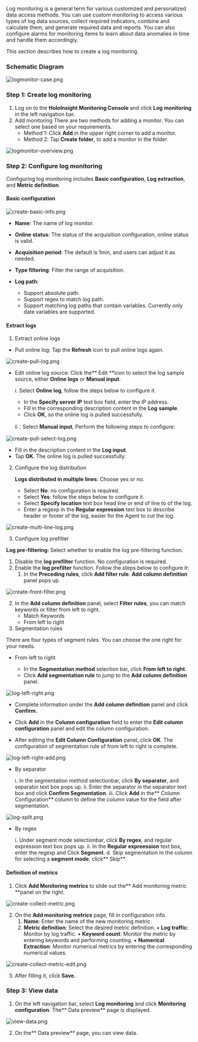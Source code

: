 
Log monitoring is a general term for various customized and personalized data access methods. 
You can use custom monitoring to access various types of log data sources, collect required indicators, 
combine and calculate them, and generate required data and reports. You can also configure alarms for monitoring items 
to learn about data anomalies in time and handle them accordingly. 

This section describes how to create a log monitoring.

### Schematic Diagram
![logmonitor-case.png](../../../resources/images/user-guide/logmonitor/logmonitor-case.png)


### Step 1: Create log monitoring
1. Log on to the **HoloInsight Monitoring Console** and click **Log monitoring** in the left navigation bar.
2.  Add monitoring
    There are two methods for adding a monitor. You can select one based on your requirements.
    - Method 1: Click **Add** in the upper right corner to add a monitor.
    - Method 2:  Tap **Create folder**, to add a monitor in the folder.

![logmonitor-overview.png](../../../resources/images/user-guide/logmonitor/logmonitor-overview.png)
### Step 2: Configure log monitoring
Configuring log monitoring includes **Basic configuration**, **Log extraction**, and **Metric definition**.
#### Basic configuration
![create-basic-info.png](../../../resources/images/user-guide/logmonitor/create-basic-info.png)

- **Name**: The name of log monitor.
- **Online status**: The status of the acquisition configuration, online status is valid.
- **Acquisition period**: The default is 1min, and users can adjust it as needed.
- **Type filtering**: Filter the range of acquisition.
- **Log path**:

  - Support absolute path.
  - Support regex to match log path.
  - Support matching log paths that contain variables. Currently only date variables are supported.
#### Extract logs

1. Extract online logs
- Pull online log: Tap the **Refresh** icon to pull online logs again. 

![create-pull-log.png](../../../resources/images/user-guide/logmonitor/create-pull-log.png)
- Edit online log source: Click the** Edit **icon to select the log sample source, either **Online logs** or **Manual input**.

    i. Select **Online log**, follow the steps below to configure it.
    - In the **Specify server** **IP** text box field, enter the IP address.
    - Fill in the corresponding description content in the **Log** **sample**.
    - Click **OK**, so the online log is pulled successfully.  
    
    ii：Select **Manual input**, Perform the following steps to configure:

![create-pull-select-log.png](../../../resources/images/user-guide/logmonitor/create-pull-select-log.png)

- Fill in the description content in the **Log input**.
- Tap **OK**. The online log is pulled successfully.

2. Configure the log distribution

   **Logs distributed in multiple lines**: Choose yes or no. 
   - Select **No**: no configuration is required. 
   - Select **Yes**: follow the steps below to configure it. 
   - Select **Specify location** text box head line or end of line to of the log. 
   - Enter a regexp in the **Regular expression** text box to describe header or footer of the log, easier for the Agent to cut the log.
   
![create-multi-line-log.png](../../../resources/images/user-guide/logmonitor/create-multi-line-log.png)

3. Configure log prefilter

**Log pre-filtering**: Select whether to enable the log pre-filtering function.

1. Disable the **log prefilter** function. No configuration is required.
2. Enable the **log prefilter** function. Follow the steps below to configure it:
    1. In the **Preceding rules**, click **Add filter rule**.  **Add column definition** panel pops up.

![create-front-filter.png](../../../resources/images/user-guide/logmonitor/create-front-filter.png)

   2. In the **Add column definition** panel, select **Filter rules**, you can match keywords or filter from left to right.
      - Match Keywords
      - From left to right
4. Segmentation rules

There are four types of segment rules. You can choose the one right for your needs.

- From left to right

  - In the **Segmentation method** selection bar, click **From left to right**.
  - Click **Add segmentation rule** to jump to the **Add column definition** panel.
 
![log-left-right.png](../../../resources/images/user-guide/logmonitor/log-left-right.png)

  - Complete information under the **Add column definition** panel and click **Confirm.**

  - Click **Add** in the **Column configuration** field to enter the **Edit column configuration** panel and edit the column configuration.

  - After editing the **Edit Column Configuration** panel, click **OK**. The configuration of segmentation rule of from left to right is complete.

![log-left-right-add.png](../../../resources/images/user-guide/logmonitor/log-left-right-add.png)

- By separator

  i. In the segmentation method selectionbar, click **By separator**, and separator text box pops up.
  ⅱ. Enter the separator in the separator text box and click **Confirm Segmentation**.
  ⅲ. Click **Add** in the** Column Configuration** column to define the column value for the field after segmentation.
  
![log-split.png](../../../resources/images/user-guide/logmonitor/log-split.png)

- By regex

  i. Under segment mode selectionbar, click **By regex**, and regular expression text box pops up.
  ⅱ. In the **Regular expreession** text box, enter the regexp and Click **Segment**.
  d. Skip segmentation
  In the column for selecting a **segment mode**, click** Skip**.
#### Definition of metrics

1. Click **Add Monitoring metrics** to slide out the** Add monitoring metric **panel on the right.

![create-collect-metric.png](../../../resources/images/user-guide/logmonitor/create-collect-metric.png)

2. On the **Add monitoring metrics** page, fill in configuration info.
    1. **Name**: Enter the name of the new monitoring metric.
    2. **Metric definition**: Select the desired metric definition.
       ▪ **Log traffic**: Monitor by log traffic. 
       ▪ **Keyword count**: Monitor the metric by entering keywords and performing counting. 
       ▪ **Numerical Extraction**: Monitor numerical metrics by entering the corresponding numerical values.
    
![create-collect-metric-edit.png](../../../resources/images/user-guide/logmonitor/create-collect-metric-edit.png)

3. After filling it, click **Save.**
### Step 3: View data

1. On the left navigation bar, select **Log monitoring** and click **Monitoring configuration**. The** Data preview** page is displayed.

![view-data.png](../../../resources/images/user-guide/logmonitor/view-data.png)

2. On the** Data preview** page, you can view data.